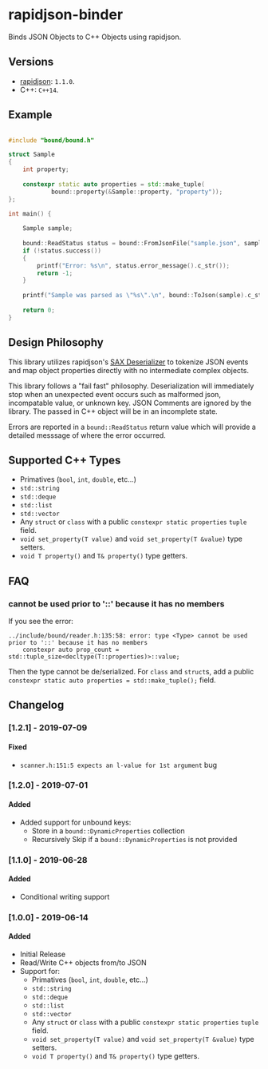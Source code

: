 # rapidjson-binder

Binds JSON Objects to C++ Objects using rapidjson.

## Versions

* [rapidjson](http://rapidjson.org): `1.1.0`.
* C++: `C++14`.

## Example

```c++

#include "bound/bound.h"

struct Sample
{
    int property;
    
    constexpr static auto properties = std::make_tuple(
            bound::property(&Sample::property, "property"));
};

int main() {
    
    Sample sample;
    
    bound::ReadStatus status = bound::FromJsonFile("sample.json", sample);
    if (!status.success())
    {
        printf("Error: %s\n", status.error_message().c_str());
        return -1;
    }
    
    printf("Sample was parsed as \"%s\".\n", bound::ToJson(sample).c_str());
    
    return 0;
}
```

## Design Philosophy

This library utilizes rapidjson's [SAX Deserializer](http://rapidjson.org/md_doc_sax.html) to tokenize JSON events and map object properties directly with no intermediate complex objects. 

This library follows a "fail fast" philosophy. Deserialization will immediately stop when an unexpected event occurs such as malformed json, incompatable value, or unknown key. JSON Comments are ignored by the library. The passed in C++ object will be in an incomplete state.

Errors are reported in a `bound::ReadStatus` return value which will provide a detailed messsage of where the error occurred.

## Supported C++ Types

* Primatives (`bool`, `int`, `double`, etc...)
* `std::string`
* `std::deque`
* `std::list`
* `std::vector`
* Any `struct` or `class` with a public `constexpr static properties` `tuple` field.
* `void set_property(T value)` and `void set_property(T &value)` type setters.
* `void T property()` and `T& property()` type getters.

## FAQ

### <Type> cannot be used prior to '::' because it has no members

If you see the error:

```
../include/bound/reader.h:135:58: error: type <Type> cannot be used prior to '::' because it has no members
    constexpr auto prop_count = std::tuple_size<decltype(T::properties)>::value;
```

Then the type cannot be de/serialized. For `class` and `struct`s, add a public `constexpr static auto properties = std::make_tuple();` field.

## Changelog

### [1.2.1] - 2019-07-09
#### Fixed
- `scanner.h:151:5 expects an l-value for 1st argument` bug

### [1.2.0] - 2019-07-01
#### Added
- Added support for unbound keys: 
    - Store in a `bound::DynamicProperties` collection
    - Recursively Skip if a `bound::DynamicProperties` is not provided

### [1.1.0] - 2019-06-28
#### Added
- Conditional writing support

### [1.0.0] - 2019-06-14
#### Added
- Initial Release
- Read/Write C++ objects from/to JSON
- Support for:
    - Primatives (`bool`, `int`, `double`, etc...)
    - `std::string`
    - `std::deque`
    - `std::list`
    - `std::vector`
    - Any `struct` or `class` with a public `constexpr static properties` `tuple` field.
    - `void set_property(T value)` and `void set_property(T &value)` type setters.
    - `void T property()` and `T& property()` type getters.
